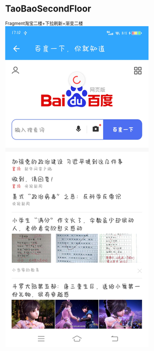 # TaoBaoSecondFloor
Fragment淘宝二楼+下拉刷新+渐变二楼
![image](https://raw.githubusercontent.com/GuiZhouAndroid/CiteWebView/master/Picture.jpg)
